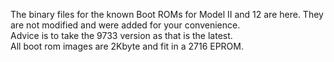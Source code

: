 The binary files for the known Boot ROMs for Model II and 12 are here. They are not modified and were added for your convenience.\
Advice is to take the 9733 version as that is the latest.\
All boot rom images are 2Kbyte and fit in a 2716 EPROM.

